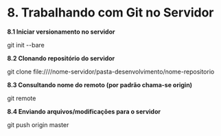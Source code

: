 # 8. Trabalhando com Git no Servidor

**8.1 Iniciar versionamento no servidor**

git init --bare

**8.2 Clonando repositório do servidor**

git clone file:////nome-servidor/pasta-desenvolvimento/nome-repositorio

**8.3 Consultando nome do remoto (por padrão chama-se origin)**

git remote

**8.4 Enviando arquivos/modificações para o servidor**

git push origin master